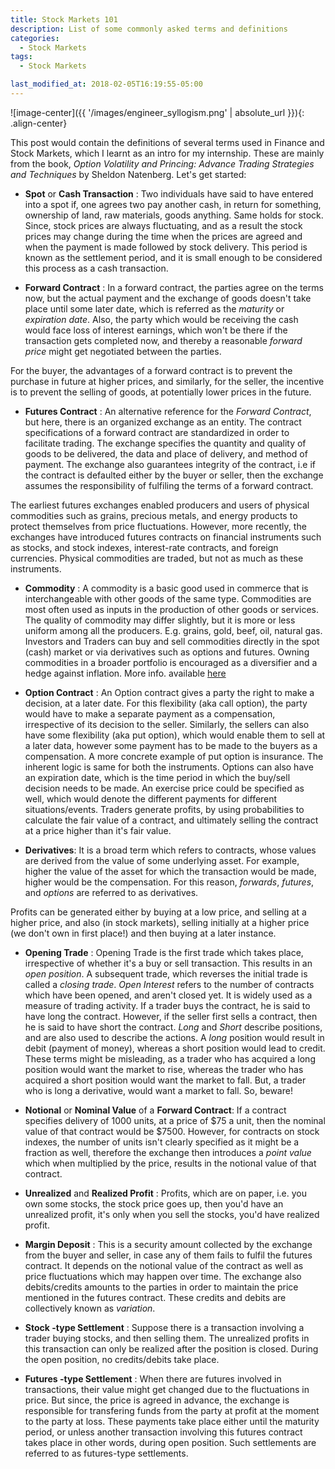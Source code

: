 ```yaml
---
title: Stock Markets 101
description: List of some commonly asked terms and definitions
categories:
  - Stock Markets
tags:
  - Stock Markets

last_modified_at: 2018-02-05T16:19:55-05:00
---
```


![image-center]({{ '/images/engineer_syllogism.png' | absolute_url }}){: .align-center}


This post would contain the definitions of several terms used in Finance and Stock Markets, which I learnt as an intro for my internship. These are mainly from the book, *Option Volatility and Princing: Advance Trading Strategies and Techniques* by Sheldon Natenberg. Let's get started:

 	
- **Spot** or **Cash Transaction** : Two individuals have said to have entered into a spot if, one agrees two pay another cash, in return for something, ownership of land, raw materials, goods anything. Same holds for stock. Since, stock prices are always fluctuating, and as a result
the stock prices may change during the time when the prices are agreed and when the payment is made followed by stock delivery. This period is known as the settlement period, and it is small enough to be considered this process as a cash transaction.

- **Forward Contract** : In a forward contract, the parties agree on the terms now, but the actual payment and the exchange of goods doesn't take place
until some later date, which is referred as the *maturity* or *expiration date*. Also, the party which would be receiving the cash would face loss of
interest earnings, which won't be there if the transaction gets completed now, and thereby a reasonable *forward price* might get negotiated between the
parties.

For the buyer, the advantages of a forward contract is to prevent the purchase in future at higher prices, and similarly, for the seller, the incentive is to prevent the selling of goods, at potentially lower prices in the future.

- **Futures Contract** : An alternative reference for the *Forward Contract*, but here, there is an organized exchange as an entity. The contract specifications of a forward contract are standardized in order to facilitate trading. The exchange specifies the quantity and quality of goods to be delivered, the data and place of delivery, and method of payment. The exchange also guarantees integrity of the contract, i.e if the contract is defaulted either by the buyer or seller, then the exchange assumes the responsibility of fulfiling the terms of a forward contract.

The earliest futures exchanges enabled producers and users of physical commodities such as grains, precious metals, and energy products to protect themselves from price fluctuations. However, more recently, the exchanges have introduced futures contracts on financial instruments such as stocks, and stock indexes, interest-rate contracts, and foreign currencies. Physical commodities are traded, but not as much as these instruments. 

- **Commodity** : A commodity is a basic good used in commerce that is interchangeable with other goods of the same type. Commodities are most often used as inputs in the production of other goods or services. The quality of commodity may differ slightly, but it is more or less uniform among all the producers. E.g. grains, gold, beef, oil, natural gas. Investors and Traders can buy and sell commodities directly in the spot (cash) market or via derivatives such as options and futures. Owning commodities in a broader portfolio is encouraged as a diversifier and a hedge against inflation. More info. available [here](https://www.investopedia.com/terms/c/commodity.asp "Commodities")

- **Option Contract** : An Option contract gives a party the right to make a decision, at a later date. For this flexibility (aka call option), the party would have to make a separate payment as a compensation, irrespective of its decision to the seller. Similarly, the sellers can also have some flexibility (aka put option), which would enable them to sell at a later data, however some payment has to be made to the buyers as a compensation. A more concrete example of put option is insurance. The inherent logic is same for both the instruments. Options can also have an expiration date, which is the time period in which the buy/sell decision needs to be made. An exercise price could be specified as well, which would denote the different payments for different situations/events. Traders generate profits, by using probabilities to calculate the fair value of a contract, and ultimately selling the contract at a price higher than it's fair value.

- **Derivatives**: It is a broad term which refers to contracts, whose values are derived from the value of some underlying asset. For example, higher the value of the asset for which the transaction would be made, higher would be the compensation. For this reason, *forwards*, *futures*, and *options* are referred to as derivatives.


Profits can be generated either by buying at a low price, and selling at a higher price, and also (in stock markets), selling initially at a higher price (we don't own in first place!) and then buying at a later instance.

- **Opening Trade** : Opening Trade is the first trade which takes place, irrespective of whether it's a buy or sell transaction. This results in an *open position*. A subsequent trade, which reverses the initial trade is called a *closing trade*. *Open Interest* refers to the number of contracts which have been opened, and aren't closed yet. It is widely used as a measure of trading activity. If a trader buys the contract, he is said to have long the contract. However, if the seller first sells a contract, then he is said to have short the contract. *Long* and *Short* describe positions, and are also used to describe the actions. A *long* position would result in debit (payment of money), whereas a short position would lead to credit. These terms might be misleading, as a trader who has acquired a long position would want the market to rise, whereas the trader who has acquired a short position would want the market to fall. But, a trader who is long a derivative, would want a market to fall. So, beware!

- **Notional** or **Nominal Value** of a **Forward Contract**: If a contract specifies delivery of 1000 units, at a price of $75 a unit, then the nominal value of that contract would be $7500. However, for contracts on stock indexes, the number of units isn't clearly specified as it might be a fraction as well, therefore the exchange then introduces a *point value* which when multiplied by the price, results in the notional value of that contract.


- **Unrealized** and **Realized Profit** : Profits, which are on paper, i.e. you own some stocks, the stock price goes up, then you'd have an unrealized profit, it's only when you sell the stocks, you'd have realized profit. 

- **Margin Deposit** : This is a security amount collected by the exchange from the buyer and seller, in case any of them fails to fulfil the futures contract. It depends on the notional value of the contract as well as price fluctuations which may happen over time. The exchange also debits/credits amounts to the parties in order to maintain the price mentioned in the futures contract. These credits and debits are collectively known as *variation*.

- **Stock -type Settlement** : Suppose there is a transaction involving a trader buying stocks, and then selling them. The unrealized profits in this transaction can only be realized after the position is closed. During the open position, no credits/debits take place. 

- **Futures -type Settlement** : When there are futures involved in transactions, their value might get changed due to the fluctuations in price. But since, the price is agreed in advance, the exchange is responsible for transfering funds from the party at profit at the moment to the party at loss. These payments take place either until the maturity period, or unless another transaction involving this futures contract takes place in other words, during open position. Such settlements are referred to as futures-type settlements. 















